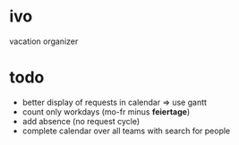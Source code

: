 # ivo
vacation organizer

# todo

- better display of requests in calendar => use gantt
- count only workdays (mo-fr minus **feiertage**)
- add absence (no request cycle)
- complete calendar over all teams with search for people
